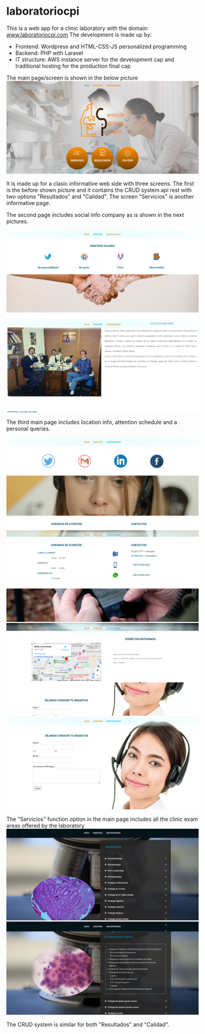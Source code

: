 # laboratoriocpi

This is a web app for a clinic laboratory with the domain: www.laboratoriocpi.com
The development is made up by:
  - Frontend: Wordpress and HTML-CSS-JS personalized programming
  - Backend: PHP with Laravel
  - IT structure: AWS instance server for the development cap and traditional hosting for the production final cap

The main page/screen is shown in the below picture
![](Galeria/Screenshot1.png)


It is made up for a clasic informative web side with three screens. The first is the before shown picture and it contains the CRUD system api rest with two options "Resultados" and "Calidad". The screen "Servicios" is another informative page.

The second page includes social info company as is shown in the next pictures.

![](Galeria/Screenshot2.png)
![](Galeria/Screenshot3.png)

The third main page includes location info, attention schedule and a personal queries.

![](Galeria/Screenshot4.png)
![](Galeria/Screenshot5.png)
![](Galeria/Screenshot6.png)
![](Galeria/Screenshot7.png)

The "Servicios" function option in the main page includes all the clinic exam areas offered by the laboratory
![](Galeria/Screenshot8.png)
![](Galeria/Screenshot9.png)



The CRUD system is similar for both "Resultados" and "Calidad". 
